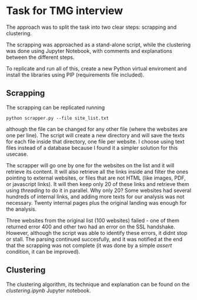 # Task for TMG interview

The approach was to split the task into two clear steps: scrapping and clustering.

The scrapping was approached as a stand-alone script, while the clustering was done using Jupyter Notebook, with comments and explanations between the different steps.

To replicate and run all of this, create a new Python virtual enviroment and install the libraries using PIP (requirements file included).

## Scrapping

The scrapping can be replicated running

```python scrapper.py --file site_list.txt```

although the file can be changed for any other file (where the websites are one per line). The script will create a new directory and will save the texts for each file inside that directory, one file per website. I choose using text files instead of a database because I found it a simpler solution for this usecase. 

The scrapper will go one by one for the websites on the list and it will retrieve its content. It will also retrieve all the links inside and filter the ones pointing to external websites, or files that are not HTML (like images, PDF, or javascript links). It will then keep only 20 of these links and retrieve them using _threading_ to do it in parallel. Why only 20? Some websites had several hundreds of internal links, and adding more texts for our analysis was not necessary. Twenty internal pages plus the original landing was enough for the analysis.

Three websites from the original list (100 websites) failed - one of them returned error 400 and other two had an error on the SSL handshake. However, although the script was able to identify these errors, it didnt stop or stall. The parsing continued succesfully, and it was notified at the end that the scrapping was not complete (it was done by a simple _assert_ condition, it can be improved).

## Clustering

The clustering algorithm, its technique and explanation can be found on the _clustering.ipynb_ Jupyter notebook.